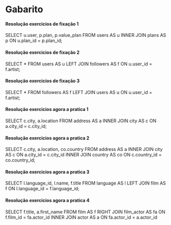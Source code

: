 # Gabarito

#### Resolução exercicios de fixação 1
  SELECT u.user, p.plan, p.value_plan FROM users AS u
  INNER JOIN plans AS p
  ON u.plan_id = p.plan_id;

#### Resolução exercicios de fixação 2
  SELECT * FROM users AS u
  LEFT JOIN followers AS f
  ON u.user_id = f.artist;

#### Resolução exercicios de fixação 3
  SELECT * FROM followers AS f
  LEFT JOIN users AS u
  ON u.user_id = f.artist;

#### Resolução exercicios agora a pratica 1
  SELECT c.city, a.location FROM address AS a
  INNER JOIN city AS c
  ON a.city_id = c.city_id;

#### Resolução exercicios agora a pratica 2
  SELECT c.city, a.location, co.country FROM address AS a
  INNER JOIN city AS c
  ON a.city_id = c.city_id
  INNER JOIN country AS co
  ON c.country_id = co.country_id;

#### Resolução exercicios agora a pratica 3
  SELECT l.language_id, l.name, f.title FROM language AS l
  LEFT JOIN film AS f
  ON l.language_id = f.language_id;

#### Resolução exercicios agora a pratica 4
  SELECT f.title, a.first_name FROM film AS f
  RIGHT JOIN film_actor AS fa
  ON f.film_id = fa.actor_id
  INNER JOIN actor AS a
  ON fa.actor_id = a.actor_id